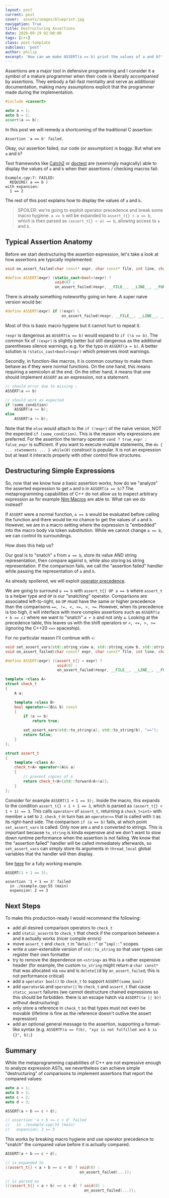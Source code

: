 ```yaml
---
layout: post
current: post
cover:  assets/images/blueprint.jpg
navigation: True
title: Destructuring Assertions
date: 2020-09-19 02:00:00
tags: [c++]
class: post-template
subclass: 'post'
author: philip
excerpt: 'How can we make ASSERT(a == b) print the values of a and b?'
---
```


Assertions are a major tool in defensive programming and I consider it a symbol of a mature programmer when their code is liberally accompanied by assertions.
They embody a fail-fast mentality and serve as additional documentation, making many assumptions explicit that the programmer made during the implementation.

```cpp
#include <cassert>

auto a = 1;
auto b = 2;
assert(a == b);
```

In this post we will remedy a shortcoming of the traditional C assertion:

```
Assertion `a == b' failed.
```

Okay, our assertion failed, our code (or assumption) is buggy. But what are `a` and `b`?

Test frameworks like [Catch2](https://github.com/catchorg/Catch2) or [doctest](https://github.com/onqtam/doctest) are (seemingly magically) able to display the values of `a` and `b` when their assertions / checking macros fail:

```
Example.cpp:7: FAILED:
  REQUIRE( a == b )
with expansion:
  1 == 2
```

The rest of this post explains how to display the values of `a` and `b`.

> SPOILER: we're going to exploit operator precedence and break some macro hygiene. `a == b` will be expanded to `assert_t{} < a == b`, which is then parsed as `(assert_t{} < a) == b`, allowing access to `a` and `b`. 


## Typical Assertion Anatomy

Before we start destructuring the assertion expression, let's take a look at how assertions are typically implemented:

```cpp
void on_assert_failed(char const* expr, char const* file, int line, char const* fun);

#define ASSERT(expr) (static_cast<bool>(expr) ?                                  \
                      void(0) :                                                  \
                      on_assert_failed(#expr, __FILE__, __LINE__, __FUNCTION__))
```

There is already something noteworthy going on here.
A super naive version would be:

```cpp
#define ASSERT(expr) if (!expr) \
                         on_assert_failed(#expr, __FILE__, __LINE__, __FUNCTION__);
```

Most of this is basic macro hygiene but it cannot hurt to repeat it.

`!expr` is dangerous as `ASSERT(a == b)` would expand to `if (!a == b)`.
The common fix of `!(expr)` is slightly better but still dangerous as the additional parentheses silence warnings, e.g. for the typo in `ASSERT(a = b)`.
A better solution is `!static_cast<bool>(expr)` which preserves most warnings.

Secondly, in function-like macros, it is common courtesy to make them behave as if they were normal functions.
On the one hand, this means requiring a semicolon at the end.
On the other hand, it means that one should implement `ASSERT` as an expression, not a statement.

```cpp
// should error due to missing ;
ASSERT(a == b) 

// should work as expected
if (some_condition)
    ASSERT(a == b);
else
    ASSERT(a != b);
```

Note that the `else` would attach to the `if (!expr)` of the naive version, NOT the expected `if (some_condition)`.
This is the reason why expressions are preferred.
For the assertion the ternary operator `cond ? true_expr : false_expr` is sufficient.
If you want to execute multiple statements, the `do { ... statements ... } while(0)` construct is popular.
It is not an expression but at least it interacts properly with other control flow structures.


## Destructuring Simple Expressions

So, now that we know how a basic assertion works, how do we "analyze" the asserted expression to get `a` and `b` in `ASSERT(a == b)`?
The metaprogramming capabilities of C++ do not allow us to inspect arbitrary expression as for example [Nim Macros](https://hookrace.net/blog/introduction-to-metaprogramming-in-nim/#macros) are able to. 
What can we do instead?

If `ASSERT` were a normal function, `a == b` would be evaluated before calling the function and there would be no chance to get the values of `a` and `b`.
However, we are in a macro setting where the expression is "embedded" into the macro body via token substitution.
While we cannot change `a == b`, we can control its surroundings.

How does this help us?

Our goal is to "snatch" `a` from `a == b`, store its value AND string representation, then compare against `b`, while also storing `b`s string representation.
If the comparison fails, we call the "assertion failed" handler while passing the representation of `a` and `b`.

As already spoilered, we will exploit [operator precedence](https://en.cppreference.com/w/cpp/language/operator_precedence).

We are going to surround `a == b` with `assert_t{} OP a == b` where `assert_t` is a helper type and `OP` is our "snatching" operator.
Comparisons are associated left-to-right, so `OP` must have the same or higher precedence than the comparisons `==, !=, <, <=, >, >=`.
However, when its precedence is too high, it will interface with more complex assertions such as `ASSERT(a + b == c)` where we want to "snatch" `a + b` and not only `a`.
Looking at the precedence table, this leaves us with the shift operators or `<, <=, >, >=` (ignoring the C++20 `<=>` spaceship).

For no particular reason I'll continue with `<`:

```cpp
void set_assert_vars(std::string_view a, std::string_view b, std::string_view comp);
void on_assert_failed(char const* expr, char const* file, int line, char const* fun);

#define ASSERT(expr) ((assert_t{} < expr) ?                                       \
                       void(0) :                                                  \
                       on_assert_failed(#expr, __FILE__, __LINE__, __FUNCTION__))

template <class A>
struct check_t
{
    A a;

    template <class B>
    bool operator==(B&& b) const
    {
        if (a == b)
            return true;

        set_assert_vars(std::to_string(a), std::to_string(b), "==");
        return false;
    }
};

struct assert_t
{
    template <class A>
    check_t<A> operator<(A&& a)
    {
        // prevent copies of a
        return check_t<A>{std::forward<A>(a)};
    }
};
```

Consider for example `ASSERT(1 + 1 == 3);`.
Inside the macro, this expands to the condition `assert_t{} < 1 + 1 == 3`, which is parsed as `(assert_t{} < 1 + 1) == 3`.
This calls `operator<` of `assert_t`, returning a `check_t<int>` with member `a` set to `2`.
`check_t` in turn has an `operator==` that is called with `3` as its right-hand side.
The comparison `if (a == b)` fails, at which point `set_assert_vars` is called.
Only now are `a` and `b` converted to strings.
This is important because `to_string` is kinda expensive and we don't want to slow down runtime performance when the assertion is not failing.
We know that the "assertion failed" handler will be called immediately afterwards, so `set_assert_vars` can simply store its arguments in `thread_local` global variables that the handler will then display.

See [here](https://godbolt.org/z/MsGvM3) for a fully working example.

```cpp
ASSERT(1 + 1 == 3);
```

```
assertion '1 + 1 == 3' failed
  in ./example.cpp:55 (main)
  expansion: 2 == 3
```


## Next Steps

To make this production-ready I would recommend the following:

* add all desired comparison operators to `check_t`
* add `static_assert`s to `check_t` that check if the comparison between `A` and `B` actually works (nicer compile errors)
* move `assert_t` and `check_t` in "`detail::`" or "`impl::`" scopes
* write a user-extensible version of `std::to_string` so that user types can register their own formatter
* try to remove the dependence on `<string>` as this is a rather expensive header (for example, the custom `to_string` might return a `char const*` that was allocated via `new` and is `delete[]`d by `on_assert_failed`; this is not performance critical)
* add a `operator bool()` to `check_t` to support `ASSERT(some_bool)`
* add `operator&&` and `operator||` to `check_t` and `assert_t` that cause `static_assert` failures (we cannot destructure chained expressions so this should be forbidden. there is an escape hatch via `ASSERT((a || b))` without destructuring)
* only store a reference in `check_t` so that types must not even be movable (lifetime is fine as the reference doesn't outlive the assert expression)
* add an optional general message to the assertion, supporting a format-like syntax (e.g. `ASSERTF(a == f(b), "xyz is not fulfilled and b is {}", b);`)


## Summary

While the metaprogramming capabilities of C++ are not expressive enough to analyze expression ASTs, we nevertheless can achieve simple "destructuring" of comparisons to implement assertions that report the compared values:

```cpp
auto a = 1;
auto b = 2;
auto c = 2;
auto d = 3;

ASSERT(a + b == c + d);

// assertion 'a + b == c + d' failed
//   in ./example.cpp:55 (main)
//   expansion: 3 == 5
```

This works by breaking macro hygiene and use operator precedence to "snatch" the compared value before it is actually compared.

```cpp
ASSERT(a + b == c + d);

// is expanded to
((assert_t{} < a + b == c + d) ? void(0) :
                                 on_assert_failed(...));

// is parsed as
(((assert_t{} < a + b) == c + d) ? void(0) :
                                   on_assert_failed(...));
```
